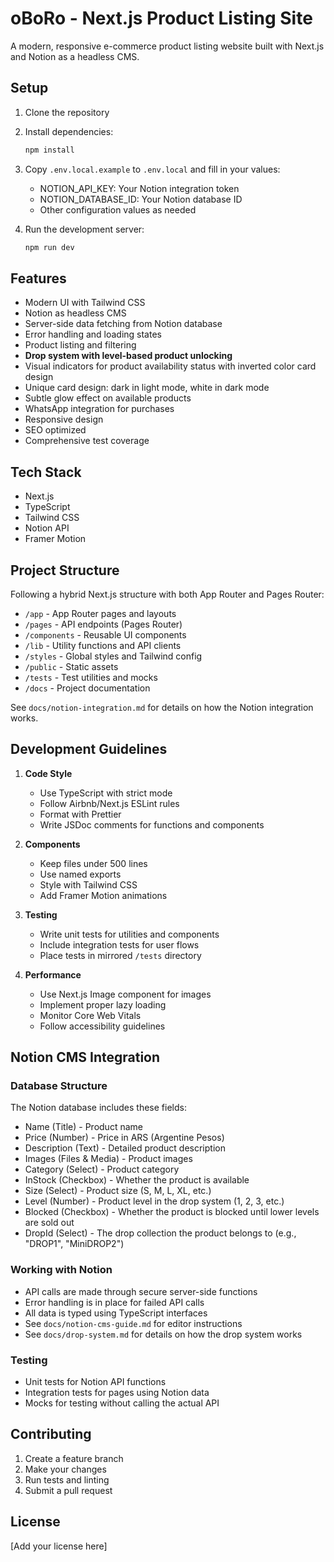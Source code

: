 # oBoRo - Next.js Product Listing Site

A modern, responsive e-commerce product listing website built with Next.js and Notion as a headless CMS.

## Setup

1. Clone the repository
2. Install dependencies:
   ```bash
   npm install
   ```
3. Copy `.env.local.example` to `.env.local` and fill in your values:
   - NOTION_API_KEY: Your Notion integration token
   - NOTION_DATABASE_ID: Your Notion database ID
   - Other configuration values as needed

4. Run the development server:
   ```bash
   npm run dev
   ```

## Features

- Modern UI with Tailwind CSS
- Notion as headless CMS
- Server-side data fetching from Notion database
- Error handling and loading states
- Product listing and filtering
- **Drop system with level-based product unlocking**
- Visual indicators for product availability status with inverted color card design
- Unique card design: dark in light mode, white in dark mode
- Subtle glow effect on available products
- WhatsApp integration for purchases
- Responsive design
- SEO optimized
- Comprehensive test coverage

## Tech Stack

- Next.js
- TypeScript
- Tailwind CSS
- Notion API
- Framer Motion

## Project Structure

Following a hybrid Next.js structure with both App Router and Pages Router:
- `/app` - App Router pages and layouts
- `/pages` - API endpoints (Pages Router)
- `/components` - Reusable UI components
- `/lib` - Utility functions and API clients
- `/styles` - Global styles and Tailwind config
- `/public` - Static assets
- `/tests` - Test utilities and mocks
- `/docs` - Project documentation

See `docs/notion-integration.md` for details on how the Notion integration works.

## Development Guidelines

1. **Code Style**
   - Use TypeScript with strict mode
   - Follow Airbnb/Next.js ESLint rules
   - Format with Prettier
   - Write JSDoc comments for functions and components

2. **Components**
   - Keep files under 500 lines
   - Use named exports
   - Style with Tailwind CSS
   - Add Framer Motion animations

3. **Testing**
   - Write unit tests for utilities and components
   - Include integration tests for user flows
   - Place tests in mirrored `/tests` directory

4. **Performance**
   - Use Next.js Image component for images
   - Implement proper lazy loading
   - Monitor Core Web Vitals
   - Follow accessibility guidelines

## Notion CMS Integration

### Database Structure
The Notion database includes these fields:
- Name (Title) - Product name
- Price (Number) - Price in ARS (Argentine Pesos)
- Description (Text) - Detailed product description
- Images (Files & Media) - Product images
- Category (Select) - Product category
- InStock (Checkbox) - Whether the product is available
- Size (Select) - Product size (S, M, L, XL, etc.)
- Level (Number) - Product level in the drop system (1, 2, 3, etc.)
- Blocked (Checkbox) - Whether the product is blocked until lower levels are sold out
- DropId (Select) - The drop collection the product belongs to (e.g., "DROP1", "MiniDROP2")

### Working with Notion
- API calls are made through secure server-side functions
- Error handling is in place for failed API calls
- All data is typed using TypeScript interfaces
- See `docs/notion-cms-guide.md` for editor instructions
- See `docs/drop-system.md` for details on how the drop system works

### Testing
- Unit tests for Notion API functions
- Integration tests for pages using Notion data
- Mocks for testing without calling the actual API

## Contributing

1. Create a feature branch
2. Make your changes
3. Run tests and linting
4. Submit a pull request

## License

[Add your license here]
